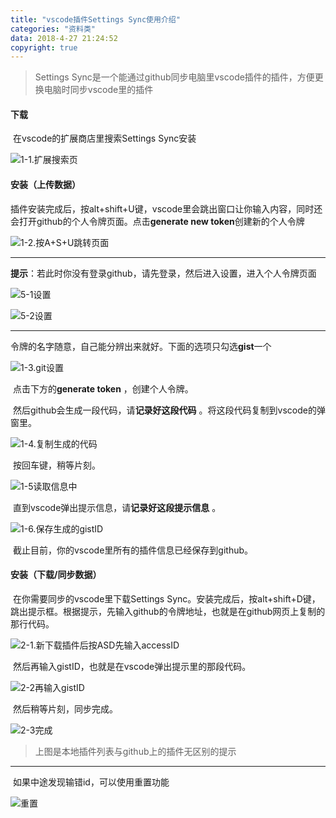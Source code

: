 ```yaml
---
title: "vscode插件Settings Sync使用介绍"
categories: "资料类"
data: 2018-4-27 21:24:52
copyright: true
---
```


> Settings Sync是一个能通过github同步电脑里vscode插件的插件，方便更换电脑时同步vscode里的插件

<!--more-->

#### 下载

​	在vscode的扩展商店里搜索Settings Sync安装

![1-1.扩展搜索页](/img/vscode的sync插件/1-1.扩展搜索页.png)

#### 安装（上传数据）

​	插件安装完成后，按alt+shift+U键，vscode里会跳出窗口让你输入内容，同时还会打开github的个人令牌页面。点击**generate new token**创建新的个人令牌

![1-2.按A+S+U跳转页面](/img/vscode的sync插件/1-2.按A+S+U跳转页面.png)

------

​	**提示**：若此时你没有登录github，请先登录，然后进入设置，进入个人令牌页面

![5-1设置](/img/vscode的sync插件/5-1设置.png)

![5-2设置](/img/vscode的sync插件/5-2.png)

---

​	令牌的名字随意，自己能分辨出来就好。下面的选项只勾选**gist**一个

![1-3.git设置](/img/vscode的sync插件/1-3.git设置.png)

​	点击下方的**generate token** ，创建个人令牌。

​	然后github会生成一段代码，请**记录好这段代码** 。将这段代码复制到vscode的弹窗里。

![1-4.复制生成的代码](/img/vscode的sync插件/1-4.复制生成的代码.png)

​	按回车键，稍等片刻。

![1-5读取信息中](/img/vscode的sync插件/1-5读取信息中.png)

​	直到vscode弹出提示信息，请**记录好这段提示信息** 。

![1-6.保存生成的gistID](/img/vscode的sync插件/1-6.保存生成的gistID.png)

​	截止目前，你的vscode里所有的插件信息已经保存到github。

#### 安装（下载/同步数据）

​	在你需要同步的vscode里下载Settings Sync。安装完成后，按alt+shift+D键，跳出提示框。根据提示，先输入github的令牌地址，也就是在github网页上复制的那行代码。

![2-1.新下载插件后按ASD先输入accessID](/img/vscode的sync插件/2-1.新下载插件后按ASD先输入accessID.png)

​	然后再输入gistID，也就是在vscode弹出提示里的那段代码。

![2-2再输入gistID](/img/vscode的sync插件/2-2再输入gistID.png)

​	然后稍等片刻，同步完成。

![2-3完成](/img/vscode的sync插件/2-3完成.png)

> 上图是本地插件列表与github上的插件无区别的提示

---

​	如果中途发现输错id，可以使用重置功能

![重置](/img/vscode的sync插件/重置.png)